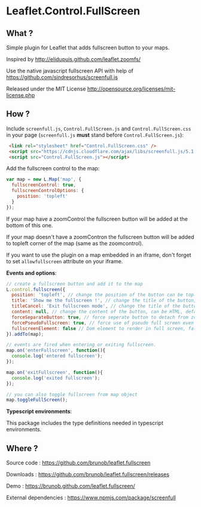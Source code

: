 Leaflet.Control.FullScreen
============

What ?
------

Simple plugin for Leaflet that adds fullscreen button to your maps.

Inspired by http://elidupuis.github.com/leaflet.zoomfs/

Use the native javascript fullscreen API with help of https://github.com/sindresorhus/screenfull.js

Released under the MIT License http://opensource.org/licenses/mit-license.php

How ?
------

Include `screenfull.js`, `Control.FullScreen.js` and `Control.FullScreen.css` in your page (`screenfull.js` **must** stand before `Control.FullScreen.js`):

``` html
 <link rel="stylesheet" href="Control.FullScreen.css" />
 <script src="https://cdnjs.cloudflare.com/ajax/libs/screenfull.js/5.1.0/screenfull.min.js"></script>
 <script src="Control.FullScreen.js"></script>
```

Add the fullscreen control to the map:

``` js
var map = new L.Map('map', {
  fullscreenControl: true,
  fullscreenControlOptions: {
    position: 'topleft'
  }
});
```

If your map have a zoomControl the fullscreen button will be added at the bottom of this one.

If your map doesn't have a zoomContron the fullscreen button will be added to topleft corner of the map (same as the zoomcontrol).

If you want to use the plugin on a map embedded in an iframe, don't forget to set `allowfullscreen` attribute on your iframe.

__Events and options__:

``` js
// create a fullscreen button and add it to the map
L.control.fullscreen({
  position: 'topleft', // change the position of the button can be topleft, topright, bottomright or bottomleft, defaut topleft
  title: 'Show me the fullscreen !', // change the title of the button, default Full Screen
  titleCancel: 'Exit fullscreen mode', // change the title of the button when fullscreen is on, default Exit Full Screen
  content: null, // change the content of the button, can be HTML, default null
  forceSeparateButton: true, // force seperate button to detach from zoom buttons, default false
  forcePseudoFullscreen: true, // force use of pseudo full screen even if full screen API is available, default false
  fullscreenElement: false // Dom element to render in full screen, false by default, fallback to map._container
}).addTo(map);

// events are fired when entering or exiting fullscreen.
map.on('enterFullscreen', function(){
  console.log('entered fullscreen');
});

map.on('exitFullscreen', function(){
  console.log('exited fullscreen');
});

// you can also toggle fullscreen from map object
map.toggleFullScreen();
```

__Typescript environments__:

This package includes the type definitions needed in typescript environments.


Where ?
------

Source code : https://github.com/brunob/leaflet.fullscreen

Downloads : https://github.com/brunob/leaflet.fullscreen/releases

Demo : https://brunob.github.com/leaflet.fullscreen/

External dependencies : https://www.npmjs.com/package/screenfull
